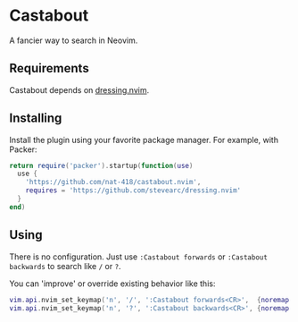 # Castabout

A fancier way to search in Neovim.

## Requirements

Castabout depends on
[dressing.nvim](https://github.com/stevearc/dressing.nvim).

## Installing

Install the plugin using your favorite package manager. For example,
with Packer:

```lua
return require('packer').startup(function(use)
  use {
    'https://github.com/nat-418/castabout.nvim',
    requires = 'https://github.com/stevearc/dressing.nvim'
  }
end)
```

## Using

There is no configuration. Just use `:Castabout forwards`
or `:Castabout backwards` to search like `/` or `?`.

You can 'improve' or override existing behavior like this:

```lua
vim.api.nvim_set_keymap('n', '/', ':Castabout forwards<CR>',  {noremap = true})
vim.api.nvim_set_keymap('n', '?', ':Castabout backwards<CR>', {noremap = true})
```
